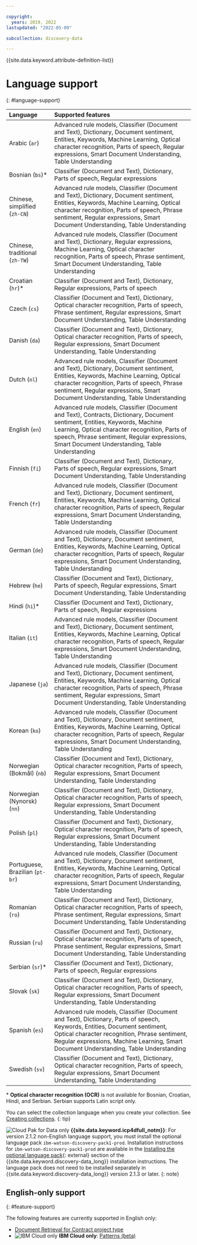 ```yaml
---

copyright:
  years: 2019, 2022
lastupdated: "2022-05-09"

subcollection: discovery-data

---
```


{{site.data.keyword.attribute-definition-list}}

# Language support
{: #language-support}

| Language | Supported features|
|:---|:---|
| Arabic (`ar`) | Advanced rule models, Classifier (Document and Text), Dictionary, Document sentiment, Entities, Keywords, Machine Learning, Optical character recognition, Parts of speech, Regular expressions, Smart Document Understanding, Table Understanding |
| Bosnian (`bs`)\* | Classifier (Document and Text), Dictionary, Parts of speech, Regular expressions |
| Chinese, simplified (`zh-CN`) | Advanced rule models, Classifier (Document and Text), Dictionary, Document sentiment, Entities, Keywords, Machine Learning, Optical character recognition, Parts of speech, Phrase sentiment, Regular expressions, Smart Document Understanding, Table Understanding|
| Chinese, traditional</br> (`zh-TW`) | Advanced rule models, Classifier (Document and Text), Dictionary, Regular expressions, Machine Learning, Optical character recognition, Parts of speech, Phrase sentiment, Smart Document Understanding, Table Understanding |
| Croatian (`hr`)\* | Classifier (Document and Text), Dictionary, Regular expressions, Parts of speech |
| Czech (`cs`) | Classifier (Document and Text), Dictionary, Optical character recognition, Parts of speech, Phrase sentiment, Regular expressions, Smart Document Understanding, Table Understanding  |
| Danish (`da`) | Classifier (Document and Text), Dictionary, Optical character recognition, Parts of speech, Regular expressions, Smart Document Understanding, Table Understanding |
| Dutch (`nl`) | Advanced rule models, Classifier (Document and Text), Dictionary, Document sentiment, Entities, Keywords, Machine Learning, Optical character recognition, Parts of speech, Phrase sentiment, Regular expressions, Smart Document Understanding, Table Understanding |
| English (`en`) | Advanced rule models, Classifier (Document and Text), Contracts, Dictionary, Document sentiment, Entities, Keywords, Machine Learning, Optical character recognition, Parts of speech, Phrase sentiment, Regular expressions, Smart Document Understanding, Table Understanding |
| Finnish (`fi`) | Classifier (Document and Text), Dictionary, Parts of speech, Regular expressions, Smart Document Understanding, Table Understanding |
| French (`fr`) | Advanced rule models, Classifier (Document and Text), Dictionary, Document sentiment, Entities, Keywords, Machine Learning, Optical character recognition, Parts of speech, Regular expressions, Smart Document Understanding, Table Understanding |
| German (`de`) | Advanced rule models, Classifier (Document and Text), Dictionary, Document sentiment, Entities, Keywords, Machine Learning, Optical character recognition, Parts of speech, Regular expressions, Smart Document Understanding, Table Understanding |
| Hebrew (`he`) | Classifier (Document and Text), Dictionary, Parts of speech, Regular expressions, Smart Document Understanding, Table Understanding |
| Hindi (`hi`)\* | Classifier (Document and Text), Dictionary, Parts of speech, Regular expressions |
| Italian (`it`) | Advanced rule models, Classifier (Document and Text), Dictionary, Document sentiment, Entities, Keywords, Machine Learning, Optical character recognition, Parts of speech, Regular expressions, Smart Document Understanding, Table Understanding |
| Japanese (`ja`) | Advanced rule models, Classifier (Document and Text), Dictionary, Document sentiment, Entities, Keywords, Machine Learning, Optical character recognition, Parts of speech, Phrase sentiment, Regular expressions, Smart Document Understanding, Table Understanding |
| Korean (`ko`) | Advanced rule models, Classifier (Document and Text), Dictionary, Document sentiment, Entities, Keywords, Machine Learning, Optical character recognition, Parts of speech, Regular expressions, Smart Document Understanding, Table Understanding |
| Norwegian (Bokma&#778;l) (`nb`) | Classifier (Document and Text), Dictionary, Optical character recognition, Parts of speech, Regular expressions, Smart Document Understanding, Table Understanding |
| Norwegian (Nynorsk) (`nn`) | Classifier (Document and Text), Dictionary, Optical character recognition, Parts of speech, Regular expressions, Smart Document Understanding, Table Understanding |
| Polish (`pl`) | Classifier (Document and Text), Dictionary, Optical character recognition, Parts of speech, Regular expressions, Smart Document Understanding, Table Understanding |
| Portuguese, Brazilian (`pt-br`) | Advanced rule models, Classifier (Document and Text), Dictionary, Document sentiment, Entities, Keywords, Machine Learning, Optical character recognition, Parts of speech, Regular expressions, Smart Document Understanding, Table Understanding |
| Romanian (`ro`) | Classifier (Document and Text), Dictionary, Optical character recognition, Parts of speech, Phrase sentiment, Regular expressions, Smart Document Understanding, Table Understanding  |
| Russian (`ru`) | Classifier (Document and Text), Dictionary, Optical character recognition, Parts of speech, Phrase sentiment, Regular expressions, Smart Document Understanding, Table Understanding |
| Serbian (`sr`)\* | Classifier (Document and Text), Dictionary, Parts of speech, Regular expressions|
| Slovak (`sk`) | Classifier (Document and Text), Dictionary, Optical character recognition, Parts of speech, Regular expressions, Smart Document Understanding, Table Understanding |
| Spanish (`es`) | Advanced rule models, Classifier (Document and Text), Dictionary, Parts of speech, Keywords, Entities, Document sentiment, Optical character recognition, Phrase sentiment, Regular expressions, Machine Learning, Smart Document Understanding, Table Understanding  |
| Swedish (`sv`) | Classifier (Document and Text), Dictionary, Optical character recognition, Parts of speech, Regular expressions, Smart Document Understanding, Table Understanding |

\* **Optical character recognition (OCR)** is not available for Bosnian, Croatian, Hindi, and Serbian. Serbian supports Latin script only.

You can select the collection language when you create your collection. See [Creating collections](/docs/discovery-data?topic=discovery-data-collections).
{: tip}

 ![Cloud Pak for Data only](images/desktop.png) **{{site.data.keyword.icp4dfull_notm}}**: For version 2.1.2 non-English language support, you must install the optional language pack `ibm-watson-discovery-pack1-prod`. Installation instructions for `ibm-watson-discovery-pack1-prod` are available in the [Installing the optional language pack](https://www.ibm.com/support/knowledgecenter/SSQNUZ_2.5.0/cpd/svc/watson/discovery-install.html){: external} section of the {{site.data.keyword.discovery-data_long}} installation instructions. The language pack does not need to be installed separately in {{site.data.keyword.discovery-data_long}} version 2.1.3 or later.
{: note}

## English-only support
{: #feature-support}

The following features are currently supported in English only:

-  [Document Retrieval for Contract project type](/docs/discovery-data?topic=discovery-data-projects#doc-retrieval-contracts)
-  ![IBM Cloud only](images/ibm-cloud.png) **IBM Cloud only**: [Patterns (beta)](/docs/discovery-data?topic=discovery-data-domain#patterns)
